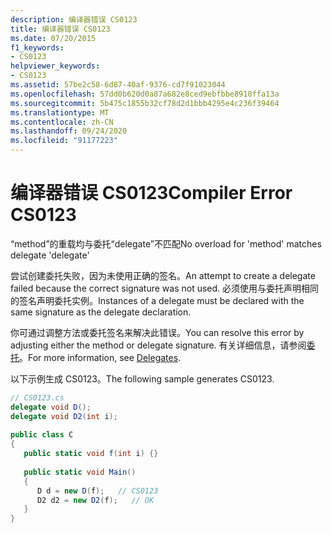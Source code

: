 ```yaml
---
description: 编译器错误 CS0123
title: 编译器错误 CS0123
ms.date: 07/20/2015
f1_keywords:
- CS0123
helpviewer_keywords:
- CS0123
ms.assetid: 57be2c58-6d87-40af-9376-cd7f91023044
ms.openlocfilehash: 57dd0b620d0a87a682e8ced9ebfbbe8918ffa13a
ms.sourcegitcommit: 5b475c1855b32cf78d2d1bbb4295e4c236f39464
ms.translationtype: MT
ms.contentlocale: zh-CN
ms.lasthandoff: 09/24/2020
ms.locfileid: "91177223"
---
```

# <a name="compiler-error-cs0123"></a><span data-ttu-id="767f9-103">编译器错误 CS0123</span><span class="sxs-lookup"><span data-stu-id="767f9-103">Compiler Error CS0123</span></span>

<span data-ttu-id="767f9-104">“method”的重载均与委托“delegate”不匹配</span><span class="sxs-lookup"><span data-stu-id="767f9-104">No overload for 'method' matches delegate 'delegate'</span></span>  
  
 <span data-ttu-id="767f9-105">尝试创建委托失败，因为未使用正确的签名。</span><span class="sxs-lookup"><span data-stu-id="767f9-105">An attempt to create a delegate failed because the correct signature was not used.</span></span> <span data-ttu-id="767f9-106">必须使用与委托声明相同的签名声明委托实例。</span><span class="sxs-lookup"><span data-stu-id="767f9-106">Instances of a delegate must be declared with the same signature as the delegate declaration.</span></span>  
  
 <span data-ttu-id="767f9-107">你可通过调整方法或委托签名来解决此错误。</span><span class="sxs-lookup"><span data-stu-id="767f9-107">You can resolve this error by adjusting either the method or delegate signature.</span></span> <span data-ttu-id="767f9-108">有关详细信息，请参阅[委托](../programming-guide/delegates/index.md)。</span><span class="sxs-lookup"><span data-stu-id="767f9-108">For more information, see [Delegates](../programming-guide/delegates/index.md).</span></span>  
  
 <span data-ttu-id="767f9-109">以下示例生成 CS0123。</span><span class="sxs-lookup"><span data-stu-id="767f9-109">The following sample generates CS0123.</span></span>  
  
```csharp  
// CS0123.cs  
delegate void D();  
delegate void D2(int i);  
  
public class C  
{  
   public static void f(int i) {}  
  
   public static void Main()  
   {  
      D d = new D(f);   // CS0123  
      D2 d2 = new D2(f);   // OK  
   }  
}  
```
